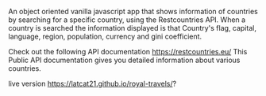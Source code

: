 An object oriented vanilla javascript app that shows information of countries by searching for a specific
country, using the Restcountries API. When a country is searched the information displayed is that
Country&#39;s flag, capital, language, region, population, currency and gini coefficient.

Check out the following API documentation https://restcountries.eu/ This Public API documentation gives you detailed information about various countries.

live version https://latcat21.github.io/royal-travels/?
